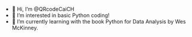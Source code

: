 - 👋 Hi, I’m @QRcodeCaiCH
- 👀 I’m interested in basic Python coding!
- 🌱 I’m currently learning with  the book Python for Data Analysis by Wes McKinney.

<!---
QRcodeCaiCH/QRcodeCaiCH is a ✨ special ✨ repository because its `README.md` (this file) appears on your GitHub profile.
You can click the Preview link to take a look at your changes.
--->
